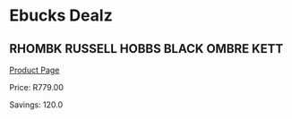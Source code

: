
# Ebucks Dealz
## RHOMBK RUSSELL HOBBS BLACK OMBRE KETT
[Product Page](https://www.ebucks.com/web/shop/productSelected.do?prodId=1084034808&catId=1157551679)

Price: R779.00

Savings: 120.0


	